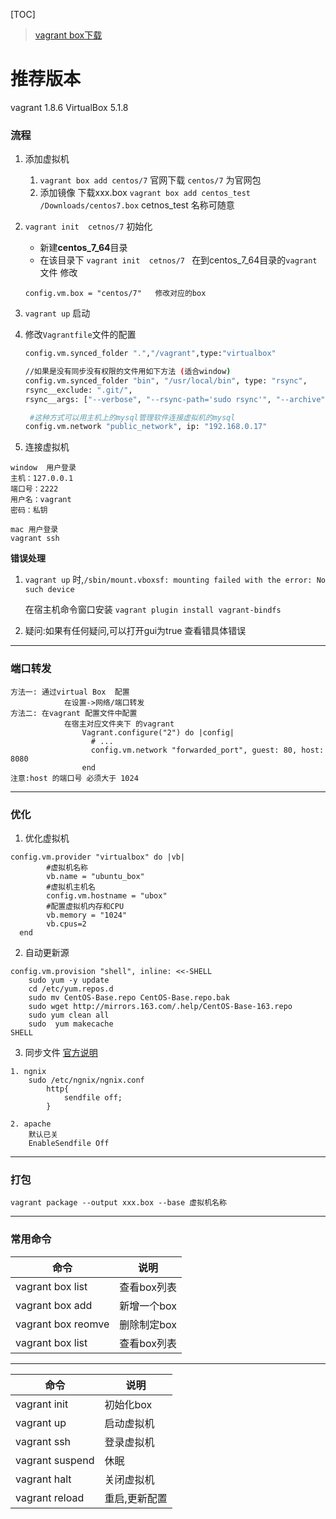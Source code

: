 
[TOC]
> [vagrant box下载](https://app.vagrantup.com/boxes/search)

# 推荐版本
vagrant  1.8.6
VirtualBox 5.1.8

### 流程
1. 添加虚拟机
    1. `vagrant box add centos/7` 官网下载  `centos/7` 为官网包
    2.  添加镜像 下载xxx.box  `vagrant box add centos_test /Downloads/centos7.box`  cetnos_test 名称可随意
    
3. `vagrant init  cetnos/7`   初始化
    * 新建**centos_7_64**目录
    *  在该目录下 `vagrant init  cetnos/7 `
    在到centos_7_64目录的`vagrant`文件 修改
    ```
    config.vm.box = "centos/7"   修改对应的box
    ```
4. `vagrant up` 启动
5. 修改`Vagrantfile`文件的配置

    ```bash
 	config.vm.synced_folder ".","/vagrant",type:"virtualbox"
    
    //如果是没有同步没有权限的文件用如下方法 (适合window)
    config.vm.synced_folder "bin", "/usr/local/bin", type: "rsync",
    rsync__exclude: ".git/",
    rsync__args: ["--verbose", "--rsync-path='sudo rsync'", "--archive", "--delete", "-z"]
    
     #这种方式可以用主机上的mysql管理软件连接虚拟机的mysql
	config.vm.network "public_network", ip: "192.168.0.17"
    ``` 
    
6. 连接虚拟机
```
window 	用户登录
主机：127.0.0.1
端口号：2222
用户名：vagrant
密码：私钥

mac 用户登录
vagrant ssh
```

**错误处理**
1. `vagrant up` 时,`/sbin/mount.vboxsf: mounting failed with the error: No such device`

    在宿主机命令窗口安装 `vagrant plugin install vagrant-bindfs`
    
2. 疑问:如果有任何疑问,可以打开gui为true  查看错具体错误

---

### 端口转发
    方法一: 通过virtual Box  配置
                在设置->网络/端口转发
    方法二: 在vagrant 配置文件中配置
                在宿主对应文件夹下 的vagrant 
    		    	Vagrant.configure("2") do |config|
                      # ...
                      config.vm.network "forwarded_port", guest: 80, host: 8080
                    end
    注意:host 的端口号 必须大于 1024

---

### 优化
1. 优化虚拟机
```
config.vm.provider "virtualbox" do |vb|
		#虚拟机名称
		vb.name = "ubuntu_box"
		#虚拟机主机名
		config.vm.hostname = "ubox"
		#配置虚拟机内存和CPU
		vb.memory = "1024"
		vb.cpus=2
  end
```

2. 自动更新源
```
config.vm.provision "shell", inline: <<-SHELL
    sudo yum -y update
    cd /etc/yum.repos.d
	sudo mv CentOS-Base.repo CentOS-Base.repo.bak
	sudo wget http://mirrors.163.com/.help/CentOS-Base-163.repo
	sudo yum clean all
	sudo  yum makecache
SHELL
```
3. 同步文件
    [官方说明][1]

```
1. ngnix
    sudo /etc/ngnix/ngnix.conf
    	http{
    		sendfile off;
    	}

2. apache 
    默认已关
    EnableSendfile Off
```
---
### 打包  
`vagrant package --output xxx.box --base 虚拟机名称`

        
----------


### 常用命令 

|命令|说明|
|---|---|
|vagrant box list|查看box列表|
|vagrant box  add|新增一个box|
|vagrant box  reomve|删除制定box|
|vagrant box list|查看box列表|


----------

|命令|说明|
|---|---|
|vagrant init|初始化box|
|vagrant up|启动虚拟机|
|vagrant ssh|登录虚拟机|
|vagrant suspend|休眠|
|vagrant halt|关闭虚拟机|
|vagrant reload|重启,更新配置|


  [1]: https://www.vagrantup.com/docs/synced-folders/virtualbox.html